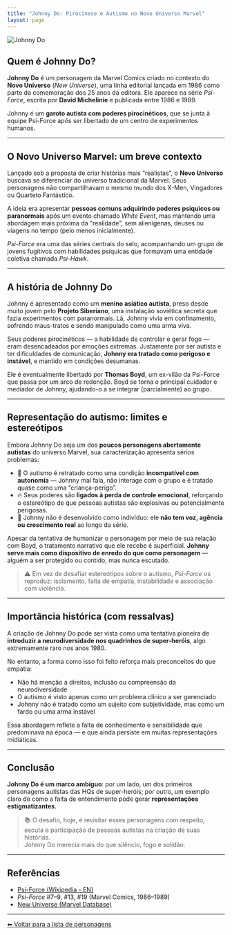```yaml
---
title: "Johnny Do: Pirocinese e Autismo no Novo Universo Marvel"
layout: page
---
```


![Johnny Do](https://itxesco.github.io/assets/figuras/autismo/jhonnydo.jpg)

## Quem é Johnny Do?

**Johnny Do** é um personagem da Marvel Comics criado no contexto do **Novo Universo** (*New Universe*), uma linha editorial lançada em 1986 como parte da comemoração dos 25 anos da editora. Ele aparece na série *Psi-Force*, escrita por **David Michelinie** e publicada entre 1986 e 1989.

Johnny é um **garoto autista com poderes pirocinéticos**, que se junta à equipe Psi-Force após ser libertado de um centro de experimentos humanos.

---

## O Novo Universo Marvel: um breve contexto

Lançado sob a proposta de criar histórias mais “realistas”, o **Novo Universo** buscava se diferenciar do universo tradicional da Marvel. Seus personagens não compartilhavam o mesmo mundo dos X-Men, Vingadores ou Quarteto Fantástico.

A ideia era apresentar **pessoas comuns adquirindo poderes psíquicos ou paranormais** após um evento chamado *White Event*, mas mantendo uma abordagem mais próxima da "realidade", sem alienígenas, deuses ou viagens no tempo (pelo menos inicialmente).

*Psi-Force* era uma das séries centrais do selo, acompanhando um grupo de jovens fugitivos com habilidades psíquicas que formavam uma entidade coletiva chamada *Psi-Hawk*.

---

## A história de Johnny Do

Johnny é apresentado como um **menino asiático autista**, preso desde muito jovem pelo **Projeto Siberiano**, uma instalação soviética secreta que fazia experimentos com paranormais. Lá, Johnny vivia em confinamento, sofrendo maus-tratos e sendo manipulado como uma arma viva.

Seus poderes pirocinéticos — a habilidade de controlar e gerar fogo — eram desencadeados por emoções extremas. Justamente por ser autista e ter dificuldades de comunicação, **Johnny era tratado como perigoso e instável**, e mantido em condições desumanas.

Ele é eventualmente libertado por **Thomas Boyd**, um ex-vilão da Psi-Force que passa por um arco de redenção. Boyd se torna o principal cuidador e mediador de Johnny, ajudando-o a se integrar (parcialmente) ao grupo.

---

## Representação do autismo: limites e estereótipos

Embora Johnny Do seja um dos **poucos personagens abertamente autistas** do universo Marvel, sua caracterização apresenta sérios problemas:

- 🧩 O autismo é retratado como uma condição **incompatível com autonomia** — Johnny mal fala, não interage com o grupo e é tratado quase como uma “criança-perigo”.
- 🔥 Seus poderes são **ligados à perda de controle emocional**, reforçando o estereótipo de que pessoas autistas são explosivas ou potencialmente perigosas.
- 👤 Johnny não é desenvolvido como indivíduo: ele **não tem voz, agência ou crescimento real** ao longo da série.

Apesar da tentativa de humanizar o personagem por meio de sua relação com Boyd, o tratamento narrativo que ele recebe é superficial. **Johnny serve mais como dispositivo de enredo do que como personagem** — alguém a ser protegido ou contido, mas nunca escutado.

> ⚠️ Em vez de desafiar estereótipos sobre o autismo, *Psi-Force* os reproduz: isolamento, falta de empatia, instabilidade e associação com violência.

---

## Importância histórica (com ressalvas)

A criação de Johnny Do pode ser vista como uma tentativa pioneira de **introduzir a neurodiversidade nos quadrinhos de super-heróis**, algo extremamente raro nos anos 1980.

No entanto, a forma como isso foi feito reforça mais preconceitos do que empatia:

- Não há menção a direitos, inclusão ou compreensão da neurodiversidade  
- O autismo é visto apenas como um problema clínico a ser gerenciado  
- Johnny não é tratado como um sujeito com subjetividade, mas como um fardo ou uma arma instável

Essa abordagem reflete a falta de conhecimento e sensibilidade que predominava na época — e que ainda persiste em muitas representações midiáticas.

---

## Conclusão

**Johnny Do é um marco ambíguo**: por um lado, um dos primeiros personagens autistas das HQs de super-heróis; por outro, um exemplo claro de como a falta de entendimento pode gerar **representações estigmatizantes**.

> 📚 O desafio, hoje, é revisitar esses personagens com respeito, escuta e participação de pessoas autistas na criação de suas histórias.  
> Johnny Do merecia mais do que silêncio, fogo e solidão.

---

## Referências

- [Psi-Force (Wikipedia - EN)](https://en.wikipedia.org/wiki/Psi-Force)  
- *Psi-Force* #7–9, #13, #19 (Marvel Comics, 1986–1989)  
- [New Universe (Marvel Database)](https://marvel.fandom.com/wiki/Earth-148611)

---

[⬅ Voltar para a lista de personagens](/pages/autismo/superherois.html)
